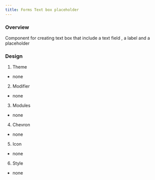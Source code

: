 ```yaml
---
title: Forms Text box placeholder
---
```


### Overview
Component for creating text box that include a text field , a label and a placeholder

### Design
1. Theme
 * none
2. Modifier
 * none
3. Modules
 * none
4. Chevron
 * none
5. Icon
 * none
6. Style
 * none 
